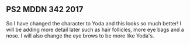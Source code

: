 ## PS2 MDDN 342 2017
 
So I have changed the character to Yoda and this looks so much better! I will be adding more detail later such as hair follicles, more eye bags and a nose. I will also change the eye brows to be more like Yoda's.